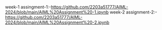 week-1 assingment-1:-https://github.com/2203a51777/AIML-2024/blob/main/AIML%20Assignment%20-1.ipynb
week-2 assignment-2:-https://github.com/2203a51777/AIML-2024/blob/main/AIML%20Assignment%20-2.ipynb
